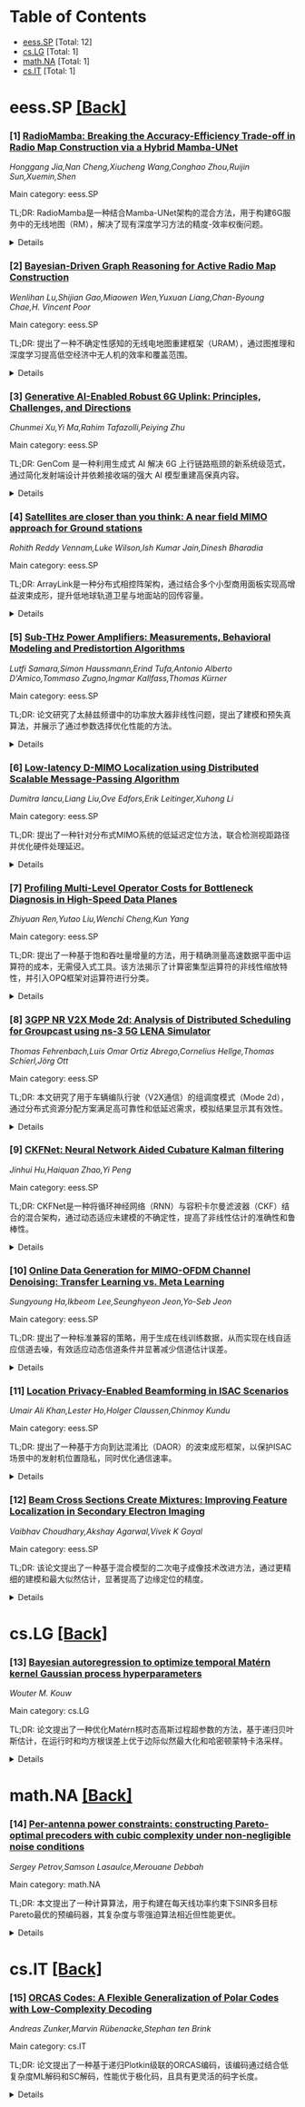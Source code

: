 <div id=toc></div>

# Table of Contents

- [eess.SP](#eess.SP) [Total: 12]
- [cs.LG](#cs.LG) [Total: 1]
- [math.NA](#math.NA) [Total: 1]
- [cs.IT](#cs.IT) [Total: 1]


<div id='eess.SP'></div>

# eess.SP [[Back]](#toc)

### [1] [RadioMamba: Breaking the Accuracy-Efficiency Trade-off in Radio Map Construction via a Hybrid Mamba-UNet](https://arxiv.org/abs/2508.09140)
*Honggang Jia,Nan Cheng,Xiucheng Wang,Conghao Zhou,Ruijin Sun,Xuemin,Shen*

Main category: eess.SP

TL;DR: RadioMamba是一种结合Mamba-UNet架构的混合方法，用于构建6G服务中的无线地图（RM），解决了现有深度学习方法的精度-效率权衡问题。


<details>
  <summary>Details</summary>
Motivation: 当前基于深度学习的RM构建方法在精度和效率之间存在权衡问题，无法同时满足实时性和高精度需求。

Method: 提出了一种混合Mamba-UNet架构，通过Mamba分支（线性复杂度）捕获长距离空间依赖，同时卷积分支提取局部特征。

Result: 实验表明，RadioMamba精度优于现有方法（包括扩散模型），速度提升近20倍，模型参数仅需2.9%。

Conclusion: RadioMamba通过同时提升精度和效率，为下一代无线系统的实时智能优化提供了可行方案。

Abstract: Radio map (RM) has recently attracted much attention since it can provide
real-time and accurate spatial channel information for 6G services and
applications. However, current deep learning-based methods for RM construction
exhibit well known accuracy-efficiency trade-off. In this paper, we introduce
RadioMamba, a hybrid Mamba-UNet architecture for RM construction to address the
trade-off. Generally, accurate RM construction requires modeling long-range
spatial dependencies, reflecting the global nature of wave propagation physics.
RadioMamba utilizes a Mamba-Convolutional block where the Mamba branch captures
these global dependencies with linear complexity, while a parallel
convolutional branch extracts local features. This hybrid design generates
feature representations that capture both global context and local detail.
Experiments show that RadioMamba achieves higher accuracy than existing
methods, including diffusion models, while operating nearly 20 times faster and
using only 2.9\% of the model parameters. By improving both accuracy and
efficiency, RadioMamba presents a viable approach for real-time intelligent
optimization in next generation wireless systems.

</details>


### [2] [Bayesian-Driven Graph Reasoning for Active Radio Map Construction](https://arxiv.org/abs/2508.09142)
*Wenlihan Lu,Shijian Gao,Miaowen Wen,Yuxuan Liang,Chan-Byoung Chae,H. Vincent Poor*

Main category: eess.SP

TL;DR: 提出了一种不确定性感知的无线电地图重建框架（URAM），通过图推理和深度学习提高低空经济中无人机的效率和覆盖范围。


<details>
  <summary>Details</summary>
Motivation: 低空经济的发展对无人机无线连接可靠性提出了更高要求，传统导航方式受电池容量限制，覆盖和效率不足。

Method: 结合贝叶斯神经网络实时估计空间不确定性，以及基于注意力的强化学习策略，规划信息丰富且节能的轨迹。

Result: 实验显示URAM将重建精度提升高达34%。

Conclusion: URAM通过智能非短视的轨迹规划，显著提升了无人机在无线电地图重建中的性能。

Abstract: With the emergence of the low-altitude economy, radio maps have become
essential for ensuring reliable wireless connectivity to aerial platforms.
Autonomous aerial agents are commonly deployed for data collection using
waypoint-based navigation; however, their limited battery capacity
significantly constrains coverage and efficiency. To address this, we propose
an uncertainty-aware radio map (URAM) reconstruction framework that explicitly
leverages graph-based reasoning tailored for waypoint navigation. Our approach
integrates two key deep learning components: (1) a Bayesian neural network that
estimates spatial uncertainty in real time, and (2) an attention-based
reinforcement learning policy that performs global reasoning over a
probabilistic roadmap, using uncertainty estimates to plan informative and
energy-efficient trajectories. This graph-based reasoning enables intelligent,
non-myopic trajectory planning, guiding agents toward the most informative
regions while satisfying safety constraints. Experimental results show that
URAM improves reconstruction accuracy by up to 34% over existing baselines.

</details>


### [3] [Generative AI-Enabled Robust 6G Uplink: Principles, Challenges, and Directions](https://arxiv.org/abs/2508.09348)
*Chunmei Xu,Yi Ma,Rahim Tafazolli,Peiying Zhu*

Main category: eess.SP

TL;DR: GenCom 是一种利用生成式 AI 解决 6G 上行链路瓶颈的新系统级范式，通过简化发射端设计并依赖接收端的强大 AI 模型重建高保真内容。


<details>
  <summary>Details</summary>
Motivation: 6G 网络因设备资源限制和信道条件严峻面临上行链路瓶颈，需要创新方案以提升性能。

Method: GenCom 利用生成式 AI，简化发射端设计（如语义保留压缩和弱纠错码），依赖接收端 AI 模型进行信号重建。

Result: GenCom 在低 SNR/SINR 条件下表现优异，优于传统系统。

Conclusion: GenCom 为未来以人为中心、智能和可持续的无线网络提供了潜在解决方案，但仍需解决实用化挑战。

Abstract: Next-generation wireless networks (6G) face a critical uplink bottleneck due
to stringent device-side resource constraints and challenging channel
conditions. This article introduces GenCom, a novel system-level paradigm for
robust 6G uplink that leverages Generative AI and exploits the inherent
resource imbalance between transmitters and receivers. In GenCom, resource-rich
receivers deploy powerful offline-trained GenAI models to reconstruct high
semantic-fidelity content from degraded signals, while resource-constrained
transmitters are simplified in both source and channel coding design. We
present the core mechanisms and key design principles behind GenCom, which
shifts from conventional approaches toward simple semantic-preserving
compression, weak error-distribution codes, and semantic-aware retransmissions.
Through a case study, GenCom is shown to deliver robust performance across a
wide range of low and uncertain SNR/SINR conditions where conventional systems
fail. Finally, we outline critical challenges and research directions toward
making GenCom a practical enabler of future human-centric, intelligent, and
sustainable wireless networks.

</details>


### [4] [Satellites are closer than you think: A near field MIMO approach for Ground stations](https://arxiv.org/abs/2508.09374)
*Rohith Reddy Vennam,Luke Wilson,Ish Kumar Jain,Dinesh Bharadia*

Main category: eess.SP

TL;DR: ArrayLink是一种分布式相控阵架构，通过结合多个小型商用面板实现高增益波束成形，提升低地球轨道卫星与地面站的回传容量。


<details>
  <summary>Details</summary>
Motivation: 随着低地球轨道卫星星座的快速增长，地面站基础设施的扩展滞后，导致回传容量瓶颈。传统抛物面天线不适合快速移动的LEO网络，而现有的相控阵天线成本高且复杂。

Method: 提出ArrayLink架构，利用16个商用面板分布在千米级孔径上，实现高增益波束成形和空间多路复用。

Result: 实验表明，ArrayLink在增益上接近1.47米反射器（差距1-2 dB），支持最多4个并行数据流，且在数百公里范围内性能稳定。

Conclusion: ArrayLink为提升LEO卫星回传容量提供了一种实用且可扩展的解决方案。

Abstract: The rapid growth of low Earth orbit (LEO) satellite constellations has
revolutionized broadband access, earth observation, and direct-to-device
connectivity. However, the expansion of ground station infrastructure has not
kept pace, creating a critical bottleneck in satellite-to-ground backhaul
capacity. Traditional parabolic dish antennas, though effective for
geostationary (GEO) satellites, are ill-suited for dense, fastmoving LEO
networks due to mechanical steering delays and their inability to track
multiple satellites simultaneously. Phased array antennas offer electronically
steerable beams and multisatellite support, but their integration into ground
stations is limited by the high cost, hardware issues, and complexity of
achieving sufficient antenna gain. We introduce ArrayLink, a distributed phased
array architecture that coherently combines multiple small commercially
available panels to achieve high-gain beamforming and unlock line-of-sight MIMO
spatial multiplexing with minimal additional capital expenditure. By spacing 16
(32x32) panels across a kilometer-scale aperture, ArrayLink enters the
radiative near-field, focusing energy in both angle and range while supporting
up to four simultaneous spatial streams on a single feeder link. Through
rigorous theoretical analysis, detailed 2D beam pattern simulations and
real-world hardware experiments, we show that ArrayLink (i) achieves dish-class
gain with in range 1-2 dB of 1.47 m reflector, (ii) maintains four parallel
streams at ranges of hundreds of kilometers (falling to two beyond 2000 km),
and (iii) exhibits tight agreement across theory, simulation, and experiment
with minimal variance. These findings open a practical and scalable path to
boosting LEO backhaul capacity.

</details>


### [5] [Sub-THz Power Amplifiers: Measurements, Behavioral Modeling and Predistortion Algorithms](https://arxiv.org/abs/2508.09545)
*Lutfi Samara,Simon Haussmann,Erind Tufa,Antonio Alberto D'Amico,Tommaso Zugno,Ingmar Kallfass,Thomas Kürner*

Main category: eess.SP

TL;DR: 论文研究了太赫兹频谱中的功率放大器非线性问题，提出了建模和预失真算法，并展示了通过参数选择优化性能的方法。


<details>
  <summary>Details</summary>
Motivation: 随着全球IMT流量预计增长10-100倍，太赫兹频谱成为解决方案，但其宽带射频组件的非线性问题影响了系统性能。

Method: 使用小信号和大信号连续波测量，开发并验证了AM-AM和AM-PM行为模型，设计了预失真算法。

Result: 模型揭示了低输入功率下的不准确性，预失真算法在多载波波形切换时性能下降，但参数优化可显著改善性能。

Conclusion: 适当选择预失真器参数能显著提升太赫兹频谱中的系统性能。

Abstract: With global IMT traffic expected to grow 10-100 times from 2020 to 20301, the
Terahertz (THz) spectrum offers a promising solution to satisfy such forecasts.
However, occupying the THz spectrum comes with its own challenges, an important
one being impairments caused by broadband RF components in THz transceivers.
Nonlinearities in power amplifiers (PAs) complicate meeting link budget
requirements, with amplitude and phase distortions degrading the system's
performance, especially when adopting waveforms with high peak-to-average power
ratios (PAPRs), such as Orthogonal Frequency Division Multiplexing (OFDM). In
this paper, we present characterization results of a 300 GHz PA using
small-signal and large-signal continuous-wave measurements. Models capturing
Amplitude-to- Amplitude Modulation (AM-AM) and Amplitude-to-Phase Modulation
(AMPM) behavior across 270-330 GHz are developed and verified with wideband
measurements, confirming the compression behavior, while nonetheless showing
inaccuracies for low input powers due to unaccounted frequency dependencies.
Based on the derived models, a predistortion algorithm is designed and
analyzed, revealing significant error performance degradation when switching
between single- and multi-carrier waveforms. We finally show that an
appropriate selection of pre-distorter parameters can significantly improve the
performance.

</details>


### [6] [Low-latency D-MIMO Localization using Distributed Scalable Message-Passing Algorithm](https://arxiv.org/abs/2508.09546)
*Dumitra Iancu,Liang Liu,Ove Edfors,Erik Leitinger,Xuhong Li*

Main category: eess.SP

TL;DR: 提出了一种针对分布式MIMO系统的低延迟定位方法，联合检测视距路径并优化硬件处理延迟。


<details>
  <summary>Details</summary>
Motivation: 未来无线系统需要分布式架构和低延迟定位技术，以支持可靠通信和精准定位需求。

Method: 设计了一种基于消息传递的分布式定位方法，结合FPGA操作构建了系统延迟模型。

Result: 该方法在多路径场景下实现低延迟定位，并在硬件利用率和延迟性能上取得平衡。

Conclusion: 相比传统方法，新方法在定位精度相近的同时，显著降低了延迟和计算复杂度。

Abstract: Distributed MIMO and integrated sensing and communication are expected to be
key technologies in future wireless systems, enabling reliable, low-latency
communication and accurate localization. Dedicated localization solutions must
support distributed architecture, provide scalability across different system
configurations and meet strict latency requirements. We present a scalable
message-passing localization method and architecture co-designed for a
panel-based distributed MIMO system and network topology, in which
interconnected units operate without centralized processing. This method
jointly detects line-of-sight paths to distributed units from multipath
measurements in dynamic scenarios, localizes the agent, and achieves very low
latency. Additionally, we introduce a cycle-accurate system latency model based
on implemented FPGA operations, and show important insights into processing
latency and hardware utilization and system-level trade-offs. We compare our
method to a multipath-based localization method and show that it can achieve
similar localization performance, with wide enough distribution of array
elements, while offering lower latency and computational complexity.

</details>


### [7] [Profiling Multi-Level Operator Costs for Bottleneck Diagnosis in High-Speed Data Planes](https://arxiv.org/abs/2508.09574)
*Zhiyuan Ren,Yutao Liu,Wenchi Cheng,Kun Yang*

Main category: eess.SP

TL;DR: 提出了一种基于饱和吞吐量增量的方法，用于精确测量高速数据平面中运算符的成本，无需侵入式工具。该方法揭示了计算密集型运算符的非线性缩放特性，并引入OPQ框架对运算符进行分类。


<details>
  <summary>Details</summary>
Motivation: 在高速数据平面中，精确测量运算符成本是一个挑战，尤其是在不同架构上（如Arm和x86）。传统方法可能无法捕捉非线性缩放行为。

Method: 采用饱和吞吐量增量法，无需侵入式工具，引入OPQ框架将运算符按基础和缩放成本分类。

Result: 发现计算密集型运算符（如CRC）表现出超线性行为，而大多数其他运算符为次线性。OPQ框架揭示了Arm和x86之间的象限转换。

Conclusion: 该方法提供了精确的、架构感知的瓶颈诊断，并为性能建模和优化提供了现实基础。

Abstract: This paper proposes a saturation throughput delta-based methodology to
precisely measure operator costs in high-speed data planes without intrusive
instrumentation. The approach captures non-linear scaling, revealing that
compute-intensive operators like CRC exhibit super-linear behavior, while most
others are sub-linear. We introduce the Operator Performance Quadrant (OPQ)
framework to classify operators by base and scaling costs, exposing a
cross-architecture Quadrant Shift between Arm and x86. This method provides
accurate, architecture-aware bottleneck diagnosis and a realistic basis for
performance modeling and optimization.

</details>


### [8] [3GPP NR V2X Mode 2d: Analysis of Distributed Scheduling for Groupcast using ns-3 5G LENA Simulator](https://arxiv.org/abs/2508.09708)
*Thomas Fehrenbach,Luis Omar Ortiz Abrego,Cornelius Hellge,Thomas Schierl,Jörg Ott*

Main category: eess.SP

TL;DR: 本文研究了用于车辆编队行驶（V2X通信）的组调度模式（Mode 2d），通过分布式资源分配方案满足高可靠性和低延迟需求，模拟结果显示其有效性。


<details>
  <summary>Details</summary>
Motivation: 车辆编队行驶是智能交通系统的关键应用，但现有的无线通信方案难以满足其高可靠性和低延迟需求，因此需要探索新的资源分配方法。

Method: 采用分布式和预定的资源分配方案（Mode 2d），车辆组从配置的资源池中自主选择资源，无需网络辅助支持。

Result: 模拟结果表明，该方案能够满足编队行驶对高可靠性、低延迟和数据速率的要求。

Conclusion: 组调度模式（Mode 2d）是一种有效的资源分配方案，适用于车辆编队行驶的无线通信需求。

Abstract: Vehicle-to-everything (V2X) communication is a key technology for enabling
intelligent transportation systems (ITS) that can improve road safety, traffic
efficiency, and environmental sustainability. Among the various V2X
applications, platooning is one of the most promising ones, as it allows a
group of vehicles to travel closely together at high speeds, reducing fuel
consumption and emissions. However, it poses significant challenges for
wireless communication, such as high reliability and low latency. In this
paper, we evaluate the benefits of group scheduling, also referred to as Mode
2d, which is based on a distributed and scheduled resource allocation scheme
that allows the group of cars to select resources from a configured pool
without network assistance. We evaluated the scheme through simulations, and
the results show that this approach can meet the reliability, low latency, and
data rate requirements for platooning.

</details>


### [9] [CKFNet: Neural Network Aided Cubature Kalman filtering](https://arxiv.org/abs/2508.09727)
*Jinhui Hu,Haiquan Zhao,Yi Peng*

Main category: eess.SP

TL;DR: CKFNet是一种将循环神经网络（RNN）与容积卡尔曼滤波器（CKF）结合的混合架构，通过动态适应未建模的不确定性，提高了非线性估计的准确性和鲁棒性。


<details>
  <summary>Details</summary>
Motivation: 解决容积卡尔曼滤波器（CKF）在模型与环境不匹配时性能下降的问题。

Method: 在CKF的预测阶段嵌入RNN模块，动态适应未建模的不确定性，并通过约束优化保持CKF的可解释性。

Result: 实验表明CKFNet在准确性和鲁棒性上优于传统模型驱动方法和现有KalmanNet算法。

Conclusion: CKFNet通过融合RNN与CKF，有效提升了非线性估计性能，同时保留了CKF的理论优势。

Abstract: The cubature Kalman filter (CKF), while theoretically rigorous for nonlinear
estimation, often suffers performance degradation due to model-environment
mismatches in practice. To address this limitation, we propose CKFNet-a hybrid
architecture that synergistically integrates recurrent neural networks (RNN)
with the CKF framework while preserving its cubature principles. Unlike
conventional model-driven approaches, CKFNet embeds RNN modules in the
prediction phase to dynamically adapt to unmodeled uncertainties, effectively
reducing cumulative error propagation through temporal noise correlation
learning. Crucially, the architecture maintains CKF's analytical
interpretability via constrained optimization of cubature point distributions.
Numerical simulation experiments have confirmed that our proposed CKFNet
exhibits superior accuracy and robustness compared to conventional model-based
methods and existing KalmanNet algorithms.

</details>


### [10] [Online Data Generation for MIMO-OFDM Channel Denoising: Transfer Learning vs. Meta Learning](https://arxiv.org/abs/2508.09751)
*Sungyoung Ha,Ikbeom Lee,Seunghyeon Jeon,Yo-Seb Jeon*

Main category: eess.SP

TL;DR: 提出了一种标准兼容的策略，用于生成在线训练数据，从而实现在线自适应信道去噪，有效适应动态信道条件并显著减少信道估计误差。


<details>
  <summary>Details</summary>
Motivation: 现有信道去噪技术在适应变化的信道条件时，通常需要先验知识或大量训练开销，面临挑战。

Method: 利用数据辅助的信道估计获取高质量信道估计作为真实信道的替代，并基于此提出两种去噪方法：基于迁移学习的微调方法和基于元学习的快速适应方法。

Result: 仿真结果表明，所提方法能有效适应动态信道条件，显著减少信道估计误差。

Conclusion: 该方法为标准兼容的在线自适应信道去噪提供了有效解决方案。

Abstract: Channel denoising is a practical and effective technique for mitigating
channel estimation errors in multiple-input multiple-output orthogonal
frequency-division multiplexing (MIMO-OFDM) systems. However, adapting
denoising techniques to varying channel conditions typically requires prior
knowledge or incurs significant training overhead. To address these challenges,
we propose a standard-compatible strategy for generating online training data
that enables online adaptive channel denoising. The key idea is to leverage
high-quality channel estimates obtained via data-aided channel estimation as
practical substitutes for unavailable ground-truth channels. Our data-aided
method exploits adjacent detected data symbols within a specific time-frequency
neighborhood as virtual reference signals, and we analytically derive the
optimal size of this neighborhood to minimize the mean squared error of the
resulting estimates. By leveraging the proposed strategy, we devise two channel
denoising approaches, one based on transfer learning, which fine-tunes a
pre-trained denoising neural network, and the other based on meta learning,
which rapidly adapts to new channel environments with minimal updates.
Simulation results demonstrate that the proposed methods effectively adapt to
dynamic channel conditions and significantly reduce channel estimation errors
compared to conventional techniques.

</details>


### [11] [Location Privacy-Enabled Beamforming in ISAC Scenarios](https://arxiv.org/abs/2508.09882)
*Umair Ali Khan,Lester Ho,Holger Claussen,Chinmoy Kundu*

Main category: eess.SP

TL;DR: 提出了一种基于方向到达混淆比（DAOR）的波束成形框架，以保护ISAC场景中的发射机位置隐私，同时优化通信速率。


<details>
  <summary>Details</summary>
Motivation: ISAC技术在实现环境感知和数据传输的同时暴露了用户位置，需要一种新的隐私保护方法。

Method: 通过广义特征值分析推导DAOR的闭式界，并使用半定松弛、特征模选择和最优功率分配解决非凸问题。

Result: DAOR波束成形在隐私和通信速率之间取得平衡，子优化设计在降低85%计算时间下仍接近最优速率。

Conclusion: 该方法有效保护位置隐私并维持通信性能，子优化设计显著降低了计算复杂度。

Abstract: Integrated sensing and communication (ISAC) technology enables simultaneous
environmental perception and data transmission in wireless networks; however,
it also exposes user location to receivers. In this paper, we introduce a novel
beamforming framework guided by the proposed privacy metric direction of
arrival obfuscation ratio (DAOR) to protect transmitter location privacy in
ISAC scenarios. Unlike previous approaches, we do not suppress the
line-of-sight (LOS) component while reshaping the angular power distribution so
that a false direction appears dominant at the receiver. We derive closed-form
bounds on the feasible DAOR via generalized eigenvalue analysis and formulate
an achievable rate-maximization problem under the DAOR constraint. The
resulting problem is non-convex, which is efficiently solved using semidefinite
relaxation, eigenmode selection, and optimal power allocation. A suboptimal
design strategy is also proposed with reduced complexity. Numerical results
demonstrate that the proposed DAOR-based beamformer achieves a trade-off
between location privacy and communication rate without nullifying the LOS
path. Results also show that a suboptimal design achieves a near-optimal
communication rate with nearly an 85% reduction in computation time at a
signal-to-noise ratio (SNR) of 10 dB.

</details>


### [12] [Beam Cross Sections Create Mixtures: Improving Feature Localization in Secondary Electron Imaging](https://arxiv.org/abs/2508.09942)
*Vaibhav Choudhary,Akshay Agarwal,Vivek K Goyal*

Main category: eess.SP

TL;DR: 该论文提出了一种基于混合模型的二次电子成像技术改进方法，通过更精细的建模和最大似然估计，显著提高了边缘定位的精度。


<details>
  <summary>Details</summary>
Motivation: 传统卷积模型仅描述二次电子计数的平均值，无法充分捕捉其分布的复杂性。研究旨在通过更详细的建模提高分辨率。

Method: 论文提出了一种混合模型来描述二次电子计数的分布，并利用时间分辨测量（TRM）和最大似然估计（MLE）进行边缘定位。

Result: 蒙特卡罗模拟显示，与传统插值方法相比，MLE将边缘定位的均方根误差（RMSE）降低了5倍。实际HIM数据集的RMSE平均降低了5.4倍。

Conclusion: 通过更精确的建模和优化，该方法在半导体检测中实现了显著的精度提升，为高分辨率成像提供了新思路。

Abstract: Secondary electron (SE) imaging techniques, such as scanning electron
microscopy and helium ion microscopy (HIM), use electrons emitted by a sample
in response to a focused beam of charged particles incident at a grid of raster
scan positions. Spot size -- the diameter of the incident beam's spatial
profile -- is one of the limiting factors for resolution, along with various
sources of noise in the SE signal. The effect of the beam spatial profile is
commonly understood as convolutional. We show that under a simple and plausible
physical abstraction for the beam, though convolution describes the mean of the
SE counts, the full distribution of SE counts is a mixture. We demonstrate that
this more detailed modeling can enable resolution improvements over
conventional estimators through a stylized application in semiconductor
inspection of localizing the edge in a two-valued sample. We derive Fisher
information about edge location in conventional and time-resolved measurements
(TRM) and also derive the maximum likelihood estimate (MLE) from the latter.
Empirically, the MLE computed from TRM is approximately efficient except at
very low beam diameter, so Fisher information comparisons are predictive of
performance and can be used to optimize the beam diameter relative to the
raster scan spacing. Monte Carlo simulations show that the MLE gives a 5-fold
reduction in root mean-squared error (RMSE) of edge localization as compared to
conventional interpolation-based estimation. Applied to three real HIM
datasets, the average RMSE reduction factor is 5.4.

</details>


<div id='cs.LG'></div>

# cs.LG [[Back]](#toc)

### [13] [Bayesian autoregression to optimize temporal Matérn kernel Gaussian process hyperparameters](https://arxiv.org/abs/2508.09792)
*Wouter M. Kouw*

Main category: cs.LG

TL;DR: 论文提出了一种优化Matérn核时态高斯过程超参数的方法，基于递归贝叶斯估计，在运行时和均方根误差上优于边际似然最大化和哈密顿蒙特卡洛采样。


<details>
  <summary>Details</summary>
Motivation: 高斯过程在概率数值计算中具有重要意义，但优化其核超参数是一个挑战。论文旨在提出一种高效且准确的优化方法。

Method: 将优化问题转化为自回归模型参数的递归贝叶斯估计过程。

Result: 所提方法在运行时和均方根误差上优于边际似然最大化和哈密顿蒙特卡洛采样。

Conclusion: 该方法为优化高斯过程超参数提供了一种高效且准确的解决方案。

Abstract: Gaussian processes are important models in the field of probabilistic
numerics. We present a procedure for optimizing Mat\'ern kernel temporal
Gaussian processes with respect to the kernel covariance function's
hyperparameters. It is based on casting the optimization problem as a recursive
Bayesian estimation procedure for the parameters of an autoregressive model. We
demonstrate that the proposed procedure outperforms maximizing the marginal
likelihood as well as Hamiltonian Monte Carlo sampling, both in terms of
runtime and ultimate root mean square error in Gaussian process regression.

</details>


<div id='math.NA'></div>

# math.NA [[Back]](#toc)

### [14] [Per-antenna power constraints: constructing Pareto-optimal precoders with cubic complexity under non-negligible noise conditions](https://arxiv.org/abs/2508.09646)
*Sergey Petrov,Samson Lasaulce,Merouane Debbah*

Main category: math.NA

TL;DR: 本文提出了一种计算算法，用于构建在每天线功率约束下SINR多目标Pareto最优的预编码器，其复杂度与零强迫算法相近但性能更优。


<details>
  <summary>Details</summary>
Motivation: 现有零强迫算法在每天线功率约束下适应性差且忽略背景噪声系数，导致性能不佳。

Method: 提出一种计算复杂度与零强迫算法相近的算法，通过输入参数调整用户吞吐量重要性，实现Pareto边界的高效参数化。

Result: 算法在每天线功率约束下实现SINR多目标Pareto最优，且复杂度可控。

Conclusion: 该算法优于零强迫基线，适用于实际应用中需要考虑背景噪声和多目标优化的场景。

Abstract: Precoding matrix construction is a key element of the wireless signal
processing using the multiple-input and multiple-output model. It is
established that the problem of global throughput optimization under
per-antenna power constraints belongs, in general, to the class of monotonic
optimization problems, and is unsolvable in real-time. The most widely used
real-time baseline is the suboptimal solution of Zero-Forcing, which achieves a
cubic complexity by discarding the background noise coefficients. This
baseline, however, is not readily adapted to per-antenna power constraints, and
performs poorly if background noise coefficients are not negligible. In this
paper, we are going to present a computational algorithm which constructs a
precoder that is SINR multiobjective Pareto-optimal under per-antenna power
constraints - with a complexity that differs from that of Zero-Forcing only by
a constant factor. The algorithm has a set of input parameters, changing which
skews the importance of particular user throughputs: these parameters make up
an efficient parameterization of the entire Pareto boundary.

</details>


<div id='cs.IT'></div>

# cs.IT [[Back]](#toc)

### [15] [ORCAS Codes: A Flexible Generalization of Polar Codes with Low-Complexity Decoding](https://arxiv.org/abs/2508.09744)
*Andreas Zunker,Marvin Rübenacke,Stephan ten Brink*

Main category: cs.IT

TL;DR: 论文提出了一种基于递归Plotkin级联的ORCAS编码，该编码通过结合低复杂度ML解码和SC解码，性能优于极化码，且具有更灵活的码字长度。


<details>
  <summary>Details</summary>
Motivation: 需要低复杂度的软判决解码算法，以提升信道编码的性能和灵活性。

Method: 采用递归Plotkin级联，结合单纯形码及其对偶码的低复杂度ML解码和SC解码。

Result: ORCAS编码性能优于极化码，误块率降低0.5dB，且复杂度相近。

Conclusion: ORCAS编码在性能和灵活性上优于极化码，适用于实际参数场景。

Abstract: Motivated by the need for channel codes with low-complexity soft-decision
decoding algorithms, we consider the recursive Plotkin concatenation of optimal
low-rate and high-rate codes based on simplex codes and their duals. These
component codes come with low-complexity maximum likelihood (ML) decoding
which, in turn, enables efficient successive cancellation (SC)-based decoding.
As a result, the proposed optimally recursively concatenated simplex (ORCAS)
codes achieve a performance that is at least as good as that of polar codes.
For practical parameters, the proposed construction significantly outperforms
polar codes in terms of block error rate by up to 0.5 dB while maintaining
similar decoding complexity. Furthermore, the codes offer greater flexibility
in codeword length than conventional polar codes.

</details>

